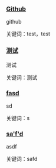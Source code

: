 <h3><a href="https://github.com/">Github</a> </h3>

github

关键词：test，test
 
<h3><a href="测试">测试</a> </h3>

测试

关键词：测试
 
<h3><a href="asd">fasd</a> </h3>

sd

关键词：s
 
<h3><a href="asfd">sa'f'd</a> </h3>

asdf

关键词：safd
 
